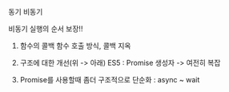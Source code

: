 동기
비동기


비동기 실행의 순서 보장!!
1) 함수의 콜백 함수 호출 방식, 콜백 지옥
2) 구조에 대한 개선(위 -> 아래)
    ES5 : Promise 생성자
    -> 여전히 복잡

3) Promise를 사용할때 좀더 구조적으로 단순화 : async ~ wait    
